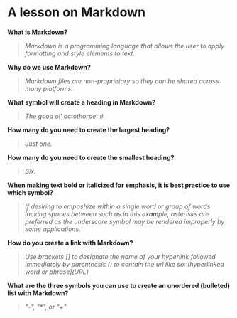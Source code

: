 # A lesson on Markdown

**What is Markdown?**

>_Markdown is a programming language that allows the user to apply formatting and style elements to text._

**Why do we use Markdown?**

>_Markdown files are non-proprietary so they can be shared across many platforms._

**What symbol will create a heading in Markdown?**

>_The good ol' octothorpe: #_

**How many do you need to create the largest heading?**

>_Just one._

**How many do you need to create the smallest heading?**

>_Six._

**When making text bold or italicized for emphasis, it is best practice to use which symbol?**

>_If desiring to empashize within a single word or group of words lacking spaces between such as in this ex**am**ple, asterisks are preferred as the underscore symbol may be rendered improperly by some applications._

**How do you create a link with Markdown?**

>_Use brackets [] to designate the name of your hyperlink followed immediately by parenthesis () to contain the url like so: \[hyperlinked word or phrase\]\(URL\)_

**What are the three symbols you can use to create an unordered (bulleted) list with Markdown?**

>_"-", "*", or "+"_

